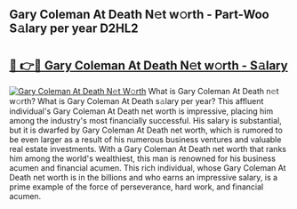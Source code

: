 ## Gary Coleman At Death N𝚎t w𝚘rth - Part-Woo S𝚊lary per year D2HL2

# <h2><a href="http://gc3davv.nevu.top/?p=Gary+Coleman+At+Death">🔗 👉🔴 Gary Coleman At Death N𝚎t w𝚘rth - S𝚊lary</a></h2>

[![Gary Coleman At Death N𝚎t W𝚘rth](https://i.imgur.com/Oavwk0R.jpeg)](http://gc3davv.nevu.top/?p=Gary+Coleman+At+Death)
What is Gary Coleman At Death n𝚎t w𝚘rth? What is Gary Coleman At Death s𝚊lary per year?
This affluent individual's Gary Coleman At Death net worth is impressive, placing him among the industry's most financially successful. His salary is substantial, but it is dwarfed by Gary Coleman At Death net worth, which is rumored to be even larger as a result of his numerous business ventures and valuable real estate investments. With a Gary Coleman At Death net worth that ranks him among the world's wealthiest, this man is renowned for his business acumen and financial acumen. This rich individual, whose Gary Coleman At Death net worth is in the billions and who earns an impressive salary, is a prime example of the force of perseverance, hard work, and financial acumen.
